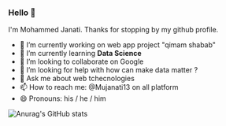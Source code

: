 ### Hello 👋


I'm Mohammed Janati. Thanks for stopping by my github profile.

- 🔭 I’m currently working on web app project "qimam shabab"
- 🌱 I’m currently learning **Data Science**  
- 👯 I’m looking to collaborate on Google 
- 🤔 I’m looking for help with how can make data matter ?
- 💬 Ask me about web tchecnologies 
- 📫 How to reach me: @Mujanati13 on all platform
- 😄 Pronouns: his / he / him

![Anurag's GitHub stats](https://github-readme-stats.vercel.app/api?username=Mujanati13&count_private=true)


